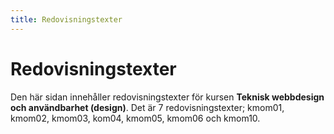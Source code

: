 ```yaml
---
title: Redovisningstexter
---
```

Redovisningstexter
=========================

Den här sidan innehåller redovisningstexter för kursen **Teknisk webbdesign och användbarhet (design)**. Det är 7 redovisningstexter; kmom01, kmom02, kmom03, kom04, kmom05, kmom06 och kmom10.
